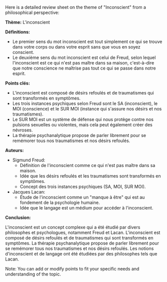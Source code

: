 Here is a detailed review sheet on the theme of "Inconscient" from a philosophical perspective:

**Thème:** L'inconscient

**Définitions:**

* Le premier sens du mot inconscient est tout simplement ce qui se trouve dans votre corps ou dans votre esprit sans que vous en soyez conscient.
* Le deuxième sens du mot inconscient est celui de Freud, selon lequel l'inconscient est ce qui n'est pas maître dans sa maison, c'est-à-dire que notre conscience ne maîtrise pas tout ce qui se passe dans notre esprit.

**Points clés:**

* L'inconscient est composé de désirs refoulés et de traumatismes qui sont transformés en symptômes.
* Les trois instances psychiques selon Freud sont le SA (inconscient), le MOI (conscience) et le SUR MOI (instance qui s'assure nos désirs et nos traumatismes).
* Le SUR MOI est un système de défense qui nous protège contre nos pulsions sexuelles ou violentes, mais cela peut également créer des névroses.
* La thérapie psychanalytique propose de parler librement pour se remémorer tous nos traumatismes et nos désirs refoulés.

**Auteurs:**

* Sigmund Freud:
	+ Définition de l'inconscient comme ce qui n'est pas maître dans sa maison.
	+ Idée que les désirs refoulés et les traumatismes sont transformés en symptômes.
	+ Concept des trois instances psychiques (SA, MOI, SUR MOI).
* Jacques Lacan:
	+ Étude de l'inconscient comme un "manque à être" qui est au fondement de la psychologie humaine.
	+ Idée que le langage est un médium pour accéder à l'inconscient.

**Conclusion:**

L'inconscient est un concept complexe qui a été étudié par divers philosophes et psychologues, notamment Freud et Lacan. L'inconscient est composé de désirs refoulés et de traumatismes qui sont transformés en symptômes. La thérapie psychanalytique propose de parler librement pour se remémorer tous nos traumatismes et nos désirs refoulés. Les notions d'inconscient et de langage ont été étudiées par des philosophes tels que Lacan.

Note: You can add or modify points to fit your specific needs and understanding of the topic.